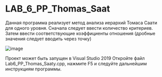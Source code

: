 # LAB_6_PP_Thomas_Saat

Данная программа реализует метод анализа иерархий Томаса Саати для одного уровня.
Сначала следует ввести количество критериев. Затем ввести соответствующие коэффициенты отношения (дробные значения следует вводить через точку)

![image](https://user-images.githubusercontent.com/90570582/149635393-03d33223-2ea1-4d23-a6e5-5bbea36008a3.png)

Проект может быть запущен в Visual Studio 2019
Откройте файл Lab6_PP_Thomas_Saaty.cpp, нажмите F5 и следуйте дальнейшим инструкциям программы.
